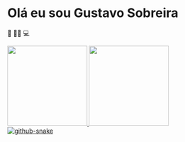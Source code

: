 # Olá eu sou Gustavo Sobreira

👀
👩‍🎓
💻

<div>
  <a href="https://github.com/sobrerinha">
  <img height="180em" src="https://github-readme-stats.vercel.app/api?username=sobreirinha&show_icons=true&theme=dark&include_all_commits=true&count_private=true"/>
  <img height="180em" src="https://github-readme-stats.vercel.app/api/top-langs/?username=sobreirinha&layout=compact&langs_count=7&theme=dark"/>
</div>

<picture>
  <source media="(prefers-color-scheme: dark)" srcset="github-snake-dark.svg" />
  <source media="(prefers-color-scheme: light)" srcset="github-snake.svg" />
  <img alt="github-snake" src="github-snake.svg" />
</picture>

